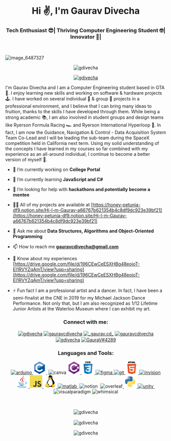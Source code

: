 <h1 align="center">Hi ✌️, I'm Gaurav Divecha</h1>
<h3 align="center">Tech Enthusiast 😎| Thriving Computer Engineering Student 🤓| Innovator 🤖|</h3> 
<br/>

![image_6487327](https://user-images.githubusercontent.com/91444858/165878548-c7976160-2387-40be-98aa-849b3c30e196.JPG)

<p align="center"> <img src="https://komarev.com/ghpvc/?username=gdivecha&label=Profile%20views&color=0e75b6&style=flat" alt="gdivecha" /> </p>

<p align="center"> <a href="https://github.com/ryo-ma/github-profile-trophy"> <img src="https://github-profile-trophy.vercel.app/?username=gdivecha" alt="gdivecha" /></a> </p>

I'm Gaurav Divecha and I am a Computer Engineering student based in GTA 🏫. I enjoy learning new skills and working on software & hardware projects 🕹️. I have worked on several individual 👤 & group 👥 projects in a professional environment, and I believe that I can bring many ideas to fruition, thanks to the skills I have developed through them. While being a strong academic 📚, I am also involved in student groups and design teams like Ryerson Formula Racing 🏎️ and Ryerson International Hyperloop 🚄. In fact, I am now the Guidance, Navigation & Control - Data Acquisition System Team Co-Lead and I will be leading the sub-team during the SpaceX competition held in California next term. Using my solid understanding of the concepts I have learned in my courses so far combined with my experience as an all-around individual, I continue to become a better version of myself 🦾.

- 🔭 I’m currently working on **College Portal**

- 🌱 I’m currently learning **JavaScript and C#**

- 🤝 I’m looking for help with **hackathons and potentially become a mentee**

- 👨‍💻 All of my projects are available at [https://honey-petunia-df9.notion.site/Hi-I-m-Gaurav-a66767b621354b4c8df9dc923e39bf21](https://honey-petunia-df9.notion.site/Hi-I-m-Gaurav-a66767b621354b4c8df9dc923e39bf21)

- 💬 Ask me about **Data Structures, Algorithms and Object-Oriented Programming**

- 📫 How to reach me **gauravcdivecha@gmail.com**

- 📄 Know about my experiences [https://drive.google.com/file/d/196CEwCeESXHBg48eoioT-EI1RVYZqAmT/view?usp=sharing](https://drive.google.com/file/d/196CEwCeESXHBg48eoioT-EI1RVYZqAmT/view?usp=sharing)

- ⚡ Fun fact I am a professional artist and a dancer. In fact, I have been a semi-finalist at the CNE in 2019 for my Michael Jackson Dance Performance. Not only that, but I am also recognized as 1/12 Lifetime Junior Artists at the Waterloo Museum where I can exhibit my art.

<h3 align="center">Connect with me:</h3>
<p align="center">
<a href="https://codepen.io/gdivecha" target="blank"><img align="center" src="https://raw.githubusercontent.com/rahuldkjain/github-profile-readme-generator/master/src/images/icons/Social/codepen.svg" alt="gdivecha" height="30" width="40" /></a>
<a href="https://linkedin.com/in/gauravcdivecha" target="blank"><img align="center" src="https://raw.githubusercontent.com/rahuldkjain/github-profile-readme-generator/master/src/images/icons/Social/linked-in-alt.svg" alt="gauravcdivecha" height="30" width="40" /></a>
<a href="https://instagram.com/_gaurav.cd_" target="blank"><img align="center" src="https://raw.githubusercontent.com/rahuldkjain/github-profile-readme-generator/master/src/images/icons/Social/instagram.svg" alt="_gaurav.cd_" height="30" width="40" /></a>
<a href="https://www.hackerrank.com/gauravcdivecha" target="blank"><img align="center" src="https://raw.githubusercontent.com/rahuldkjain/github-profile-readme-generator/master/src/images/icons/Social/hackerrank.svg" alt="gauravcdivecha" height="30" width="40" /></a>
<a href="https://www.leetcode.com/gdivecha" target="blank"><img align="center" src="https://raw.githubusercontent.com/rahuldkjain/github-profile-readme-generator/master/src/images/icons/Social/leet-code.svg" alt="gdivecha" height="30" width="40" /></a>
<a href="https://discord.gg/GauraV#4289" target="blank"><img align="center" src="https://raw.githubusercontent.com/rahuldkjain/github-profile-readme-generator/master/src/images/icons/Social/discord.svg" alt="GauraV#4289" height="30" width="40" /></a>
</p>

<h3 align="center">Languages and Tools:</h3>
<p align="center"> <a href="https://www.arduino.cc/" target="_blank" rel="noreferrer"> <img src="https://cdn.worldvectorlogo.com/logos/arduino-1.svg" alt="arduino" width="40" height="40"/> </a> <a href="https://www.cprogramming.com/" target="_blank" rel="noreferrer"> <img src="https://raw.githubusercontent.com/devicons/devicon/master/icons/c/c-original.svg" alt="c" width="40" height="40"/> </a>&nbsp;<img src="https://cdn-images-1.medium.com/max/1200/1*A6kkoOVJVpXPWewg8axc5w.png" alt="canva" width="40" height="40"/> <a href="https://www.w3schools.com/cs/" target="_blank" rel="noreferrer"> <img src="https://raw.githubusercontent.com/devicons/devicon/master/icons/csharp/csharp-original.svg" alt="csharp" width="40" height="40"/> </a> <a href="https://www.w3schools.com/css/" target="_blank" rel="noreferrer"> <img src="https://raw.githubusercontent.com/devicons/devicon/master/icons/css3/css3-original-wordmark.svg" alt="css3" width="40" height="40"/> </a> <a href="https://www.figma.com/" target="_blank" rel="noreferrer"> <img src="https://www.vectorlogo.zone/logos/figma/figma-icon.svg" alt="figma" width="40" height="40"/> </a> <a href="https://git-scm.com/" target="_blank" rel="noreferrer"> <img src="https://www.vectorlogo.zone/logos/git-scm/git-scm-icon.svg" alt="git" width="40" height="40"/> </a> <a href="https://www.w3.org/html/" target="_blank" rel="noreferrer"> <img src="https://raw.githubusercontent.com/devicons/devicon/master/icons/html5/html5-original-wordmark.svg" alt="html5" width="40" height="40"/> </a> <a href="https://www.invisionapp.com/" target="_blank" rel="noreferrer"> <img src="https://www.vectorlogo.zone/logos/invisionapp/invisionapp-icon.svg" alt="invision" width="40" height="40"/> </a> <a href="https://www.java.com" target="_blank" rel="noreferrer"> <img src="https://raw.githubusercontent.com/devicons/devicon/master/icons/java/java-original.svg" alt="java" width="40" height="40"/> </a> <a href="https://developer.mozilla.org/en-US/docs/Web/JavaScript" target="_blank" rel="noreferrer"> <img src="https://raw.githubusercontent.com/devicons/devicon/master/icons/javascript/javascript-original.svg" alt="javascript" width="40" height="40"/> </a> <a href="https://www.linux.org/" target="_blank" rel="noreferrer"> <img src="https://raw.githubusercontent.com/devicons/devicon/master/icons/linux/linux-original.svg" alt="linux" width="40" height="40"/> </a> <a href="https://www.mathworks.com/" target="_blank" rel="noreferrer"> <img src="https://upload.wikimedia.org/wikipedia/commons/2/21/Matlab_Logo.png" alt="matlab" width="40" height="40"/> </a>&nbsp;<img src="https://apksshare.com/wp-content/uploads/2021/06/Notion-Notes-Tasks-Wikis-APK-MOD-Premium-Download-0.6.112.png" alt="notion" width="40" height="40"/>&nbsp; <img src="https://images.ctfassets.net/nrgyaltdicpt/2OlBbaO7oEFSmTVpreHlkb/66a1b6eb1a10b372557ddbdd0e7099c7/ologo_square_colour_green_bg.png" alt="overleaf" width="40" height="40"/><a href="https://www.python.org" target="_blank" rel="noreferrer"> <img src="https://raw.githubusercontent.com/devicons/devicon/master/icons/python/python-original.svg" alt="python" width="40" height="40"/> </a> <a href="https://unity.com/" target="_blank" rel="noreferrer"> <img src="https://www.vectorlogo.zone/logos/unity3d/unity3d-icon.svg" alt="unity" width="40" height="40"/> </a>&nbsp;<img src="https://dl2.macupdate.com/images/icons256/16945.png?time=1618907402" alt="visualparadigm" width="40" height="40"/>&nbsp;<img src="https://assets1.sorryapp.com/brand_logos/files/000/009/445/original/Whimsical_%E2%80%93_Icon_2x_copy.png?1604653031" alt="whimsical" width="40" height="40"/></p>

<br/>
<p align="center"><img align="center" src="https://github-readme-stats.vercel.app/api/top-langs?username=gdivecha&show_icons=true&locale=en&layout=compact" alt="gdivecha" width="490px"/></p>

<p align="center"><img align="center" src="https://github-readme-stats.vercel.app/api?username=gdivecha&show_icons=true&locale=en" alt="gdivecha" /></p>

<p align="center"><img align="center" src="https://github-readme-streak-stats.herokuapp.com/?user=gdivecha&" alt="gdivecha" /></p>

